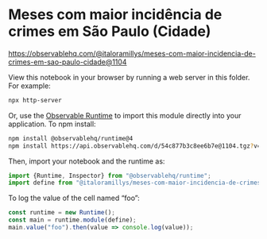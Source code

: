 # Meses com maior incidência de crimes em São Paulo (Cidade)

https://observablehq.com/@italoramillys/meses-com-maior-incidencia-de-crimes-em-sao-paulo-cidade@1104

View this notebook in your browser by running a web server in this folder. For
example:

~~~sh
npx http-server
~~~

Or, use the [Observable Runtime](https://github.com/observablehq/runtime) to
import this module directly into your application. To npm install:

~~~sh
npm install @observablehq/runtime@4
npm install https://api.observablehq.com/d/54c877b3c8ee6b7e@1104.tgz?v=3
~~~

Then, import your notebook and the runtime as:

~~~js
import {Runtime, Inspector} from "@observablehq/runtime";
import define from "@italoramillys/meses-com-maior-incidencia-de-crimes-em-sao-paulo-cidade";
~~~

To log the value of the cell named “foo”:

~~~js
const runtime = new Runtime();
const main = runtime.module(define);
main.value("foo").then(value => console.log(value));
~~~
